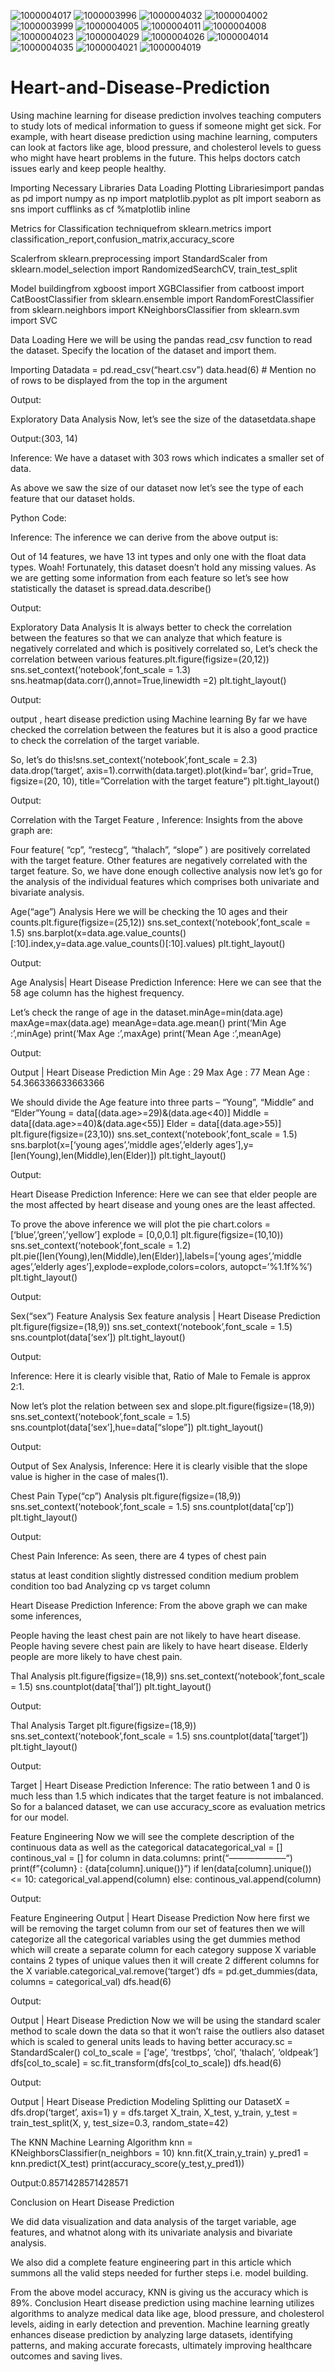 ![1000004017](https://github.com/user-attachments/assets/1d2f0a66-68db-44ad-97ff-ff2569df8b85)
![1000003996](https://github.com/user-attachments/assets/ade3a149-88bf-4e6f-bb47-9cf6ecc60f98)
![1000004032](https://github.com/user-attachments/assets/71ad0e75-c70a-405b-982c-348578c66d26)
![1000004002](https://github.com/user-attachments/assets/173c56dc-64e9-4141-a5c2-f4a6a75de1f0)
![1000003999](https://github.com/user-attachments/assets/509182ad-cbc7-4bc8-b99c-e8ab9aece066)
![1000004005](https://github.com/user-attachments/assets/b9a46f9a-60ce-450a-9ca4-72fd48b05e4d)
![1000004011](https://github.com/user-attachments/assets/106620e1-e6da-446b-9d4a-a04530a66358)
![1000004008](https://github.com/user-attachments/assets/76c92d24-306d-43e2-8af1-0c23a37a535d)
![1000004023](https://github.com/user-attachments/assets/0d4ad818-49fa-413c-811f-cb0c9b921b5b)
![1000004029](https://github.com/user-attachments/assets/54caf8e3-dd30-482a-895c-eb44470f8347)
![1000004026](https://github.com/user-attachments/assets/7fc35803-811b-44b1-9153-c271182f0ad0)
![1000004014](https://github.com/user-attachments/assets/913588e2-b1a8-4683-bab6-6632f147aae4)
![1000004035](https://github.com/user-attachments/assets/17387f80-8474-49f2-b5fe-51b148c89944)
![1000004021](https://github.com/user-attachments/assets/a5aede59-bcff-4607-a54f-fcbb21602a55)
![1000004019](https://github.com/user-attachments/assets/4bcd6528-d2a2-463a-8938-1c19f147e060)
# Heart-and-Disease-Prediction
Using machine learning for disease prediction involves teaching computers to study lots of medical information to guess if someone might get sick. For example, with heart disease prediction using machine learning, computers can look at factors like age, blood pressure, and cholesterol levels to guess who might have heart problems in the future. This helps doctors catch issues early and keep people healthy.

Importing Necessary Libraries Data Loading Plotting Librariesimport pandas as pd import numpy as np import matplotlib.pyplot as plt import seaborn as sns import cufflinks as cf %matplotlib inline

Metrics for Classification techniquefrom sklearn.metrics import classification_report,confusion_matrix,accuracy_score

Scalerfrom sklearn.preprocessing import StandardScaler from sklearn.model_selection import RandomizedSearchCV, train_test_split

Model buildingfrom xgboost import XGBClassifier from catboost import CatBoostClassifier from sklearn.ensemble import RandomForestClassifier from sklearn.neighbors import KNeighborsClassifier from sklearn.svm import SVC

Data Loading Here we will be using the pandas read_csv function to read the dataset. Specify the location of the dataset and import them.

Importing Datadata = pd.read_csv(“heart.csv”) data.head(6) # Mention no of rows to be displayed from the top in the argument

Output:

Exploratory Data Analysis Now, let’s see the size of the datasetdata.shape

Output:(303, 14)

Inference: We have a dataset with 303 rows which indicates a smaller set of data.

As above we saw the size of our dataset now let’s see the type of each feature that our dataset holds.

Python Code:

Inference: The inference we can derive from the above output is:

Out of 14 features, we have 13 int types and only one with the float data types. Woah! Fortunately, this dataset doesn’t hold any missing values. As we are getting some information from each feature so let’s see how statistically the dataset is spread.data.describe()

Output:

Exploratory Data Analysis It is always better to check the correlation between the features so that we can analyze that which feature is negatively correlated and which is positively correlated so, Let’s check the correlation between various features.plt.figure(figsize=(20,12)) sns.set_context(‘notebook’,font_scale = 1.3) sns.heatmap(data.corr(),annot=True,linewidth =2) plt.tight_layout()

Output:

output , heart disease prediction using Machine learning By far we have checked the correlation between the features but it is also a good practice to check the correlation of the target variable.

So, let’s do this!sns.set_context(‘notebook’,font_scale = 2.3) data.drop(‘target’, axis=1).corrwith(data.target).plot(kind=’bar’, grid=True, figsize=(20, 10), title=”Correlation with the target feature”) plt.tight_layout()

Output:

Correlation with the Target Feature , Inference: Insights from the above graph are:

Four feature( “cp”, “restecg”, “thalach”, “slope” ) are positively correlated with the target feature. Other features are negatively correlated with the target feature. So, we have done enough collective analysis now let’s go for the analysis of the individual features which comprises both univariate and bivariate analysis.

Age(“age”) Analysis Here we will be checking the 10 ages and their counts.plt.figure(figsize=(25,12)) sns.set_context(‘notebook’,font_scale = 1.5) sns.barplot(x=data.age.value_counts()[:10].index,y=data.age.value_counts()[:10].values) plt.tight_layout()

Output:

Age Analysis| Heart Disease Prediction Inference: Here we can see that the 58 age column has the highest frequency.

Let’s check the range of age in the dataset.minAge=min(data.age) maxAge=max(data.age) meanAge=data.age.mean() print(‘Min Age :’,minAge) print(‘Max Age :’,maxAge) print(‘Mean Age :’,meanAge)

Output:

Output | Heart Disease Prediction Min Age : 29 Max Age : 77 Mean Age : 54.366336633663366

We should divide the Age feature into three parts – “Young”, “Middle” and “Elder”Young = data[(data.age>=29)&(data.age<40)] Middle = data[(data.age>=40)&(data.age<55)] Elder = data[(data.age>55)] plt.figure(figsize=(23,10)) sns.set_context(‘notebook’,font_scale = 1.5) sns.barplot(x=[‘young ages’,’middle ages’,’elderly ages’],y=[len(Young),len(Middle),len(Elder)]) plt.tight_layout()

Output:

Heart Disease Prediction Inference: Here we can see that elder people are the most affected by heart disease and young ones are the least affected.

To prove the above inference we will plot the pie chart.colors = [‘blue’,’green’,’yellow’] explode = [0,0,0.1] plt.figure(figsize=(10,10)) sns.set_context(‘notebook’,font_scale = 1.2) plt.pie([len(Young),len(Middle),len(Elder)],labels=[‘young ages’,’middle ages’,’elderly ages’],explode=explode,colors=colors, autopct=’%1.1f%%’) plt.tight_layout()

Output:

Sex(“sex”) Feature Analysis Sex feature analysis | Heart Disease Prediction plt.figure(figsize=(18,9)) sns.set_context(‘notebook’,font_scale = 1.5) sns.countplot(data[‘sex’]) plt.tight_layout()

Output:

Inference: Here it is clearly visible that, Ratio of Male to Female is approx 2:1.

Now let’s plot the relation between sex and slope.plt.figure(figsize=(18,9)) sns.set_context(‘notebook’,font_scale = 1.5) sns.countplot(data[‘sex’],hue=data[“slope”]) plt.tight_layout()

Output:

Output of Sex Analysis, Inference: Here it is clearly visible that the slope value is higher in the case of males(1).

Chest Pain Type(“cp”) Analysis plt.figure(figsize=(18,9)) sns.set_context(‘notebook’,font_scale = 1.5) sns.countplot(data[‘cp’]) plt.tight_layout()

Output:

Chest Pain Inference: As seen, there are 4 types of chest pain

status at least condition slightly distressed condition medium problem condition too bad Analyzing cp vs target column

Heart Disease Prediction Inference: From the above graph we can make some inferences,

People having the least chest pain are not likely to have heart disease. People having severe chest pain are likely to have heart disease. Elderly people are more likely to have chest pain.

Thal Analysis plt.figure(figsize=(18,9)) sns.set_context(‘notebook’,font_scale = 1.5) sns.countplot(data[‘thal’]) plt.tight_layout()

Output:

Thal Analysis Target plt.figure(figsize=(18,9)) sns.set_context(‘notebook’,font_scale = 1.5) sns.countplot(data[‘target’]) plt.tight_layout()

Output:

Target | Heart Disease Prediction Inference: The ratio between 1 and 0 is much less than 1.5 which indicates that the target feature is not imbalanced. So for a balanced dataset, we can use accuracy_score as evaluation metrics for our model.

Feature Engineering Now we will see the complete description of the continuous data as well as the categorical datacategorical_val = [] continous_val = [] for column in data.columns: print(“——————–“) print(f”{column} : {data[column].unique()}”) if len(data[column].unique()) <= 10: categorical_val.append(column) else: continous_val.append(column)

Output:

Feature Engineering Output | Heart Disease Prediction Now here first we will be removing the target column from our set of features then we will categorize all the categorical variables using the get dummies method which will create a separate column for each category suppose X variable contains 2 types of unique values then it will create 2 different columns for the X variable.categorical_val.remove(‘target’) dfs = pd.get_dummies(data, columns = categorical_val) dfs.head(6)

Output:

Output | Heart Disease Prediction Now we will be using the standard scaler method to scale down the data so that it won’t raise the outliers also dataset which is scaled to general units leads to having better accuracy.sc = StandardScaler() col_to_scale = [‘age’, ‘trestbps’, ‘chol’, ‘thalach’, ‘oldpeak’] dfs[col_to_scale] = sc.fit_transform(dfs[col_to_scale]) dfs.head(6)

Output:

Output | Heart Disease Prediction Modeling Splitting our DatasetX = dfs.drop(‘target’, axis=1) y = dfs.target X_train, X_test, y_train, y_test = train_test_split(X, y, test_size=0.3, random_state=42)

The KNN Machine Learning Algorithm knn = KNeighborsClassifier(n_neighbors = 10) knn.fit(X_train,y_train) y_pred1 = knn.predict(X_test) print(accuracy_score(y_test,y_pred1))

Output:0.8571428571428571

Conclusion on Heart Disease Prediction

We did data visualization and data analysis of the target variable, age features, and whatnot along with its univariate analysis and bivariate analysis.

We also did a complete feature engineering part in this article which summons all the valid steps needed for further steps i.e. model building.

From the above model accuracy, KNN is giving us the accuracy which is 89%. Conclusion Heart disease prediction using machine learning utilizes algorithms to analyze medical data like age, blood pressure, and cholesterol levels, aiding in early detection and prevention. Machine learning greatly enhances disease prediction by analyzing large datasets, identifying patterns, and making accurate forecasts, ultimately improving healthcare outcomes and saving lives.
